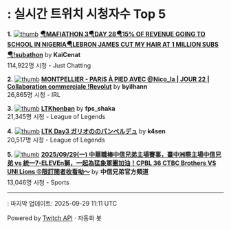 # : 실시간 트위치 시청자수 Top 5

**1.** [![thumb](https://static-cdn.jtvnw.net/previews-ttv/live_user_kaicenat-320x180.jpg)](https://twitch.tv/KaiCenat)
**[🪂MAFIATHON 3🪂DAY 28🪂15% OF REVENUE GOING TO SCHOOL IN NIGERIA🪂LEBRON JAMES CUT MY HAIR AT 1 MILLION SUBS🪂!subathon](https://twitch.tv/KaiCenat)** by **KaiCenat**<br>114,922명 시청  - Just Chatting

**2.** [![thumb](https://static-cdn.jtvnw.net/previews-ttv/live_user_byilhann-320x180.jpg)](https://twitch.tv/byilhann)
**[MONTPELLIER - PARIS À PIED AVEC @Nico_la | JOUR 22 | Collaboration commerciale !Revolut](https://twitch.tv/byilhann)** by **byilhann**<br>26,865명 시청  - IRL

**3.** [![thumb](https://static-cdn.jtvnw.net/previews-ttv/live_user_fps_shaka-320x180.jpg)](https://twitch.tv/fps_shaka)
**[LTKhonban](https://twitch.tv/fps_shaka)** by **fps_shaka**<br>21,345명 시청  - League of Legends

**4.** [![thumb](https://static-cdn.jtvnw.net/previews-ttv/live_user_k4sen-320x180.jpg)](https://twitch.tv/k4sen)
**[LTK Day3 ガリオののパンペルデュ](https://twitch.tv/k4sen)** by **k4sen**<br>20,517명 시청  - League of Legends

**5.** [![thumb](https://static-cdn.jtvnw.net/previews-ttv/live_user_brothers_baseball-320x180.jpg)](https://twitch.tv/中信兄弟官方頻道)
**[2025/09/29(一) 中華職棒中信兄弟主場賽事，臺中洲際主場中信兄弟 vs 統一7-ELEVEn獅，一起為猛象軍團加油！CPBL 36  CTBC Brothers VS UNI Lions ⚾️限訂閱者收看呦～](https://twitch.tv/中信兄弟官方頻道)** by **中信兄弟官方頻道**<br>13,046명 시청  - Sports


---
: 마지막 업데이트: 2025-09-29 11:11 UTC

Powered by [Twitch API](https://dev.twitch.tv/docs/api/reference) · 자동화 봇